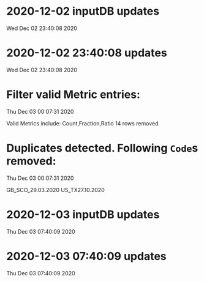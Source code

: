
# 2020-12-02 inputDB updates 
 Wed Dec 02 23:40:08 2020 


# 2020-12-02 23:40:08 updates 
 Wed Dec 02 23:40:08 2020 


# Filter valid Metric entries: 
 Thu Dec 03 00:07:31 2020 

Valid Metrics include: Count,Fraction,Ratio
 14 rows removed
# Duplicates detected. Following `Code`s removed: 
 Thu Dec 03 00:07:31 2020 

GB_SCO_29.03.2020
US_TX27.10.2020
# 2020-12-03 inputDB updates 
 Thu Dec 03 07:40:09 2020 


# 2020-12-03 07:40:09 updates 
 Thu Dec 03 07:40:09 2020 

